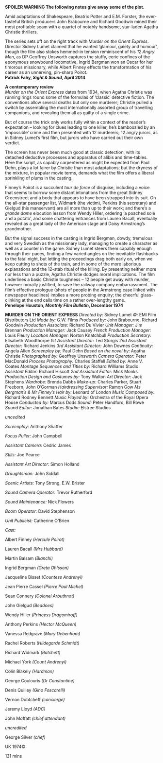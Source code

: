 

**SPOILER WARNING  The following notes give away some of the plot.**

Amid adaptations of Shakespeare, Beatrix Potter and E.M. Forster, the ever-tasteful British producers John Brabourne and Richard Goodwin mined their most profitable seam with a quartet of notably handsome, star-laden Agatha Christie thrillers.

The series sets off on the right track with _Murder on the Orient Express_. Director Sidney Lumet claimed that he wanted ‘glamour, gaiety and humour’, though the film also stokes hemmed-in tension reminiscent of his _12 Angry_ _Men_, as DP Geoffrey Unsworth captures the stuffy, eerie confines of the eponymous snowbound locomotive. Ingrid Bergman won an Oscar for her timorous missionary, while Albert Finney effects the transformation of his career as an unnerving, pin-sharp Poirot.<br>
**Patrick Fahy, _Sight & Sound_, April 2014**

**A contemporary review**<br>
_Murder on the Orient Express_ dates from 1934, when Agatha Christie was running rings round some of the formulas of ‘classic’ detective fiction. The conventions allow several deaths but only one murderer; Christie pulled a switch by assembling the most internationally assorted group of travelling companions, and revealing them all as guilty of a single crime.

But of course the trick only works fully within a context of the reader’s expectation – looking for clues leading to one killer, he’s bamboozled by an ‘impossible’ crime and then presented with 12 murderers; 12 angry jurors, as in Sidney Lumet’s first film, but jurors who have carried out their own verdict.

The screen has never been much good at classic detection, with its detached deductive processes and apparatus of alibis and time-tables. Here the script, as capably carpentered as might be expected from Paul Dehn, plays a lot fairer by Christie than most adaptations; but the dryness of the mixture, in popular movie terms, demands what the film offers a liberal sprinkling of plums in the casting.

Finney’s Poirot is a succulent _tour de force_ of disguise, including a voice that seems to borrow some distant intonations from the great Sidney Greenstreet and a body that appears to have been strapped into its suit. On the all-star passenger list, Widmark (the victim), Perkins (his secretary) and Gielgud (his manservant) are all more than up to their work; and there’s a _grande dame_ elocution lesson from Wendy Hiller, ordering ‘a poached sole and a potato’, and some chattering entrances from Lauren Bacall, eventually revealed as a great lady of the American stage and Daisy Armstrong’s grandmother.

But the signal success in the casting is Ingrid Bergman, dowdy, tremulous and very Swedish as the missionary lady, managing to create a character as well as a counter in the game. Sidney Lumet steers them capably enough through their paces, finding a few varied angles on the inevitable flashbacks to the fatal night, but letting the proceedings drag both early on, when we keep cutting to shots of the train, and in some of the more laborious explanations and the 12-stab ritual of the killing. By presenting neither more nor less than a puzzle, Agatha Christie dodges moral implications. The film underlines a basic Christie toughness – 12 people get away with murder, however morally justified, to save the railway company embarrassment. The film’s effective prologue (shots of people in the Armstrong case linked with newspaper headlines) implies a more probing enquiry; the cheerful glass-clinking at the end calls time on a rather over-lengthy game.<br>
**Penelope Houston, _Monthly Film Bulletin_, December 1974**<br>

**MURDER ON THE ORIENT EXPRESS**
_Directed by:_ Sidney Lumet
_©:_ EMI Film Distributors Ltd
_Made by:_ G.W. Films
_Produced by:_ John Brabourne, Richard Goodwin
_Production Associate:_ Richard Du Vivier
_Unit Manager:_ Jim Brennan
_Production Manager:_ Jack Causey
_French Production Manager:_ Louis Fleury
_Location Manager:_ Norton Knatchbull
_Production Secretary:_ Elisabeth Woodthorpe
_1st Assistant Director:_ Ted Sturgis
_2nd Assistant Director:_ Richard Jenkins
_3rd Assistant Director:_ John Downes
_Continuity:_ Angela Allen
_Screenplay by:_ Paul Dehn
_Based on the novel by:_ Agatha Christie
_Photographed by:_ Geoffrey Unsworth
_Camera Operator:_ Peter MacDonald
_Process Photography:_ Charles Staffell
_Edited by:_ Anne V. Coates
_Montage Sequences and Titles by:_ Richard Williams Studio
_Assistant Editor:_ Richard Hiscott
_2nd Assistant Editor:_ Mick Monks
_Production Design and Costumes by:_ Tony Walton
_Art Director:_ Jack Stephens
_Wardrobe:_ Brenda Dabbs
_Make-up:_ Charles Parker, Stuart Freeborn,
John O’Gorman
_Hairdressing Supervisor:_ Ramon Gow
_Ms Bergman’s & Mr Finney’s Hair by:_ Leonard of London
_Music Composed by:_ Richard Rodney Bennett
_Music Played by:_ Orchestra of the Royal Opera House
_Conducted by:_ Marcus Dods
_Sound:_ Peter Handford, Bill Rowe
_Sound Editor:_ Jonathan Bates
_Studio:_ Elstree Studios

_uncedited_

_Screenplay:_ Anthony Shaffer

_Focus Puller:_ John Campbell

_Assistant Camera:_ Cedric James

_Stills:_ Joe Pearce

_Assistant Art Director:_ Simon Holland

_Draughtsman:_ John Siddall

_Scenic Artists:_ Tony Strong, E.W. Brister

_Sound Camera Operator:_ Trevor Rutherford

_Sound Maintenance:_ Nick Flowers

_Boom Operator:_ David Stephenson

_Unit Publicist:_ Catherine O’Brien

_Cast:_

Albert Finney _(Hercule Poirot)_

Lauren Bacall _(Mrs Hubbard)_

Martin Balsam _(Bianchi)_

Ingrid Bergman _(Greta Ohlsson)_

Jacqueline Bisset _(Countess Andrenyi)_

Jean Pierre Cassel _(Pierre Paul Michel)_

Sean Connery _(Colonel Arbuthnot)_

John Gielgud _(Beddoes)_

Wendy Hiller _(Princess Dragomiroff)_

Anthony Perkins _(Hector McQueen)_

Vanessa Redgrave _(Mary Debenham)_

Rachel Roberts _(Hildegarde Schmidt)_

Richard Widmark _(Ratchett)_

Michael York _(Count Andrenyi)_

Colin Blakely _(Hardman)_

George Coulouris _(Dr Constantine)_

Denis Quilley _(Gino Foscarelli)_

Vernon Dobtcheff _(concierge)_

Jeremy Lloyd _(ADC)_

John Moffatt _(chief attendant)_

_uncredited_

George Silver _(chef)_

UK 1974©

131 mins
<!--stackedit_data:
eyJoaXN0b3J5IjpbNDQ4NzkxNzU4LC0xMjYyOTg1Mjg4XX0=
-->